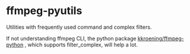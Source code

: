 
# ffmpeg-pyutils

Utilities with frequently used command and complex filters.

If not understanding ffmpeg CLI, the python package
[kkroening/ffmpeg-python](https://github.com/kkroening/ffmpeg-python)
, which supports filter_complex, will help a lot.
